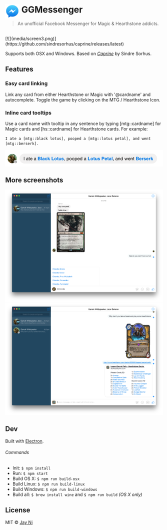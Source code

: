 # <img src="media/Icon.png" width="45" align="left">&nbsp;GGMessenger

> An unofficial Facebook Messenger for Magic & Hearthstone addicts.

<br>
[![](media/screen3.png)](https://github.com/sindresorhus/caprine/releases/latest)

Supports both OSX and Windows.  Based on [*Caprine*](https://github.com/sindresorhus/caprine/releases/latest) by Sindre Sorhus.

## Features

### Easy card linking

Link any card from either Hearthstone or Magic with '@cardname' and autocomplete.  Toggle the game by clicking on the MTG / Hearthstone Icon.

### Inline card tooltips

Use a card name with tooltip in any sentence by typing [mtg::cardname] for Magic cards and [hs::cardname] for Hearthstone cards.  For example:

```
I ate a [mtg::black lotus], pooped a [mtg::lotus petal], and went [mtg::berserk].
```

![](media/screen4.png)

## More screenshots

![](media/screen1.png)
![](media/screen2.png)

## Dev

Built with [Electron](http://electron.atom.io).

###### Commands

- Init: `$ npm install`
- Run: `$ npm start`
- Build OS X: `$ npm run build-osx`
- Build Linux: `$ npm run build-linux`
- Build Windows: `$ npm run build-windows`
- Build all: `$ brew install wine` and `$ npm run build` *(OS X only)*

## License

MIT © [Jay Ni](https://github.com/jayxni)
